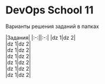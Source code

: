 # DevOps School 11

Варианты решения заданий в папках  

|Задания| 
|:-:||:-:| 
|dz 1|dz 2|  
|dz 1|dz 2|  
|dz 1|dz 2|  
|dz 1|dz 2|  
|dz 1|dz 2|  
|dz 1|dz 2|  
|dz 1|dz 2|